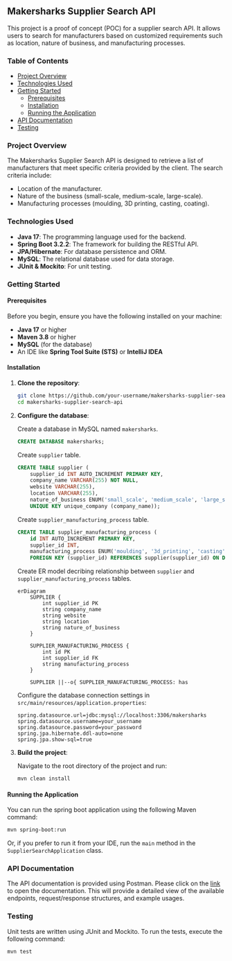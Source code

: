 ## Makersharks Supplier Search API

This project is a proof of concept (POC) for a supplier search API. It allows users to search for manufacturers based on customized requirements such as location, nature of business, and manufacturing processes.

### Table of Contents

- [Project Overview](#project-overview)
- [Technologies Used](#technologies-used)
- [Getting Started](#getting-started)
  - [Prerequisites](#prerequisites)
  - [Installation](#installation)
  - [Running the Application](#running-the-application)
- [API Documentation](#api-documentation)
- [Testing](#testing)	

### Project Overview

The Makersharks Supplier Search API is designed to retrieve a list of manufacturers that meet specific criteria provided by the client. The search criteria include:
- Location of the manufacturer.
- Nature of the business (small-scale, medium-scale, large-scale).
- Manufacturing processes (moulding, 3D printing, casting, coating).

### Technologies Used

- **Java 17**: The programming language used for the backend.
- **Spring Boot 3.2.2**: The framework for building the RESTful API.
- **JPA/Hibernate**: For database persistence and ORM.
- **MySQL**: The relational database used for data storage.
- **JUnit & Mockito**: For unit testing.

### Getting Started

#### Prerequisites

Before you begin, ensure you have the following installed on your machine:

- **Java 17** or higher
- **Maven 3.8** or higher
- **MySQL** (for the database)
- An IDE like **Spring Tool Suite (STS)** or **IntelliJ IDEA**

#### Installation

1. **Clone the repository**:

    ```bash
    git clone https://github.com/your-username/makersharks-supplier-search-api.git
    cd makersharks-supplier-search-api
    ```

2. **Configure the database**:

   Create a database in MySQL named `makersharks`.
   
   ```sql
   CREATE DATABASE makersharks;
   ```
   
   Create `supplier` table.
   
   ```sql
   CREATE TABLE supplier (
       supplier_id INT AUTO_INCREMENT PRIMARY KEY,
       company_name VARCHAR(255) NOT NULL,
       website VARCHAR(255),
       location VARCHAR(255),
       nature_of_business ENUM('small_scale', 'medium_scale', 'large_scale') NOT NULL,
       UNIQUE KEY unique_company (company_name));
   ```
   
   Create `supplier_manufacturing_process` table.
   
   ```sql
   CREATE TABLE supplier_manufacturing_process (
       id INT AUTO_INCREMENT PRIMARY KEY,
       supplier_id INT,
       manufacturing_process ENUM('moulding', '3d_printing', 'casting', 'coating') NOT NULL,
       FOREIGN KEY (supplier_id) REFERENCES supplier(supplier_id) ON DELETE CASCADE );
   ```
   
   Create ER model decribing relationship between `supplier` and `supplier_manufacturing_process` tables.
   
   ```mermaid
   erDiagram
       SUPPLIER {
           int supplier_id PK
           string company_name
           string website
           string location
           string nature_of_business
       }
    
       SUPPLIER_MANUFACTURING_PROCESS {
           int id PK
           int supplier_id FK
           string manufacturing_process
       }
    
       SUPPLIER ||--o{ SUPPLIER_MANUFACTURING_PROCESS: has
   ```
   
   Configure the database connection settings in `src/main/resources/application.properties`:

    ```properties
    spring.datasource.url=jdbc:mysql://localhost:3306/makersharks
    spring.datasource.username=your_username
    spring.datasource.password=your_password
    spring.jpa.hibernate.ddl-auto=none
    spring.jpa.show-sql=true
    ```

3. **Build the project**:

    Navigate to the root directory of the project and run:

    ```bash
    mvn clean install
    ```

#### Running the Application

   You can run the spring boot application using the following Maven command:

   ```bash
   mvn spring-boot:run
   ```

   Or, if you prefer to run it from your IDE, run the `main` method in the `SupplierSearchApplication` class.

### API Documentation

The API documentation is provided using Postman. Please click on the [link](https://documenter.getpostman.com/view/34551963/2sAXjDevky) to open the documentation. This will provide a detailed view of the available endpoints, request/response structures, and example usages.

### Testing

Unit tests are written using JUnit and Mockito. To run the tests, execute the following command:

```bash
mvn test
```
